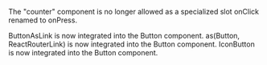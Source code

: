 
The "counter" component is no longer allowed as a specialized slot
onClick renamed to onPress.

ButtonAsLink is now integrated into the Button component.
as(Button, ReactRouterLink) is now integrated into the Button component.
IconButton is now integrated into the Button component.

